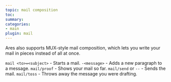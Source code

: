 ```yaml
---
topic: mail composition
toc: 
summary: 
categories:
- main
plugin: mail
---
```

Ares also supports MUX-style mail composition, which lets you write your mail in pieces instead of all at once.

`mail <to>=<subject>` - Starts a mail.
`-<message>` - Adds a new paragraph to a message.
`mail/proof` - Shows your mail so far.
`mail/send` or `--` - Sends the mail.
`mail/toss` - Throws away the message you were drafting.